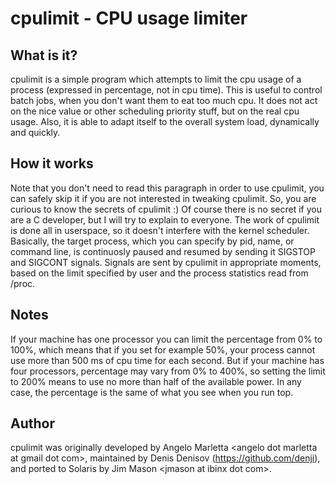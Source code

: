 # cpulimit - CPU usage limiter

## What is it?
cpulimit is a simple program which attempts to limit the cpu usage of
a process (expressed in percentage, not in cpu time). This is useful
to control batch jobs, when you don't want them to eat too much
cpu. It does not act on the nice value or other scheduling priority
stuff, but on the real cpu usage. Also, it is able to adapt itself to
the overall system load, dynamically and quickly.

## How it works
Note that you don't need to read this paragraph in order to use
cpulimit, you can safely skip it if you are not interested in tweaking
cpulimit.  So, you are curious to know the secrets of cpulimit :) Of
course there is no secret if you are a C developer, but I will try to
explain to everyone. The work of cpulimit is done all in userspace, so
it doesn't interfere with the kernel scheduler. Basically, the target
process, which you can specify by pid, name, or command line, is
continuosly paused and resumed by sending it SIGSTOP and SIGCONT
signals. Signals are sent by cpulimit in appropriate moments, based on
the limit specified by user and the process statistics read from
/proc.

## Notes
If your machine has one processor you can limit the percentage from 0%
to 100%, which means that if you set for example 50%, your process
cannot use more than 500 ms of cpu time for each second. But if your
machine has four processors, percentage may vary from 0% to 400%, so
setting the limit to 200% means to use no more than half of the
available power. In any case, the percentage is the same of what you
see when you run top.

## Author
cpulimit was originally developed by Angelo Marletta \<angelo dot marletta
at gmail dot com\>, maintained by Denis Denisov (https://github.com/denji),
and ported to Solaris by Jim Mason \<jmason at ibinx dot com\>.
